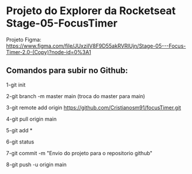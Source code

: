 # Projeto do Explorer da Rocketseat Stage-05-FocusTimer

Projeto Figma: https://www.figma.com/file/JUxziIV8F9D55akRVRlUjn/Stage-05---Focus-Timer-2.0-(Copy)?node-id=0%3A1

<!-- <img src=""/> -->


## Comandos para subir no Github:

1-git init

2-git branch -m master main (troca do master para main)

3-git remote add origin https://github.com/Cristianosm91/focusTimer.git

4-git pull origin main

5-git add *

6-git status

7-git commit -m "Envio do projeto para o repositorio github"

8-git push -u origin main


